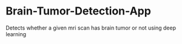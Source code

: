 # Brain-Tumor-Detection-App
Detects whether a given mri scan has brain tumor or not using deep learning
